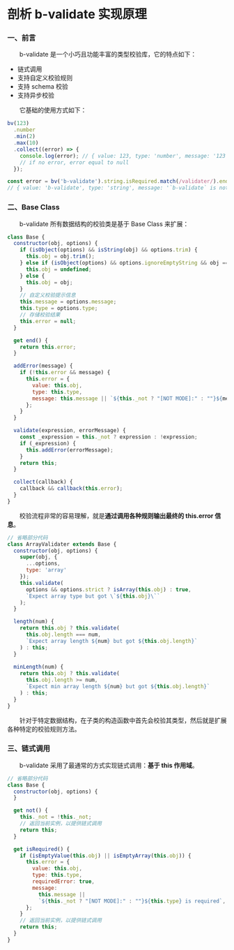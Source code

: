 # 剖析 b-validate 实现原理

### 一、前言

&emsp;&emsp;b-validate 是一个小巧且功能丰富的类型校验库，它的特点如下：

- 链式调用
- 支持自定义校验规则
- 支持 schema 校验
- 支持异步校验

&emsp;&emsp;它基础的使用方式如下：

```JavaScript
bv(123)
  .number
  .min(2)
  .max(10)
  .collect((error) => {
    console.log(error); // { value: 123, type: 'number', message: '123 is not less than 10' }
    // if no error, error equal to null
  });

const error = bv('b-validate').string.isRequired.match(/validater/).end;
// { value: 'b-validate', type: 'string', message: '`b-validate` is not match pattern /validater/' }
```

### 二、Base Class

&emsp;&emsp;b-validate 所有数据结构的校验类是基于 Base Class 来扩展：

```JavaScript
class Base {
  constructor(obj, options) {
    if (isObject(options) && isString(obj) && options.trim) {
      this.obj = obj.trim();
    } else if (isObject(options) && options.ignoreEmptyString && obj === "") {
      this.obj = undefined;
    } else {
      this.obj = obj;
    }
    // 自定义校验提示信息
    this.message = options.message;
    this.type = options.type;
    // 存储校验结果
    this.error = null;
  }

  get end() {
    return this.error;
  }

  addError(message) {
    if (!this.error && message) {
      this.error = {
        value: this.obj,
        type: this.type,
        message: this.message || `${this._not ? "[NOT MODE]:" : ""}${message}`,
      };
    }
  }

  validate(expression, errorMessage) {
    const _expression = this._not ? expression : !expression;
    if (_expression) {
      this.addError(errorMessage);
    }
    return this;
  }

  collect(callback) {
    callback && callback(this.error);
  }
}
```

&emsp;&emsp;校验流程非常的容易理解，就是**通过调用各种规则输出最终的 this.error 信息**。

```JavaScript
// 省略部分代码
class ArrayValidater extends Base {
  constructor(obj, options) {
    super(obj, {
      ...options,
      type: 'array'
    });
    this.validate(
      options && options.strict ? isArray(this.obj) : true,
      `Expect array type but got \`${this.obj}\``
    );
  }

  length(num) {
    return this.obj ? this.validate(
      this.obj.length === num,
      `Expect array length ${num} but got ${this.obj.length}`
    ) : this;
  }
  
  minLength(num) {
    return this.obj ? this.validate(
      this.obj.length >= num,
      `Expect min array length ${num} but got ${this.obj.length}`
    ) : this;
  }
}
```

&emsp;&emsp;针对于特定数据结构，在子类的构造函数中首先会校验其类型，然后就是扩展各种特定的校验规则方法。

### 三、链式调用

&emsp;&emsp;b-validate 采用了最通常的方式实现链式调用：**基于 this 作用域**。

```JavaScript
// 省略部分代码
class Base {
  constructor(obj, options) {
  }

  get not() {
    this._not = !this._not;
    // 返回当前实例，以提供链式调用
    return this;
  }

  get isRequired() {
    if (isEmptyValue(this.obj) || isEmptyArray(this.obj)) {
      this.error = {
        value: this.obj,
        type: this.type,
        requiredError: true,
        message:
          this.message ||
          `${this._not ? "[NOT MODE]:" : ""}${this.type} is required`,
      };
    }
    // 返回当前实例，以提供链式调用
    return this;
  }
}
```
